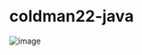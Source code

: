 # coldman22-java
![image](https://user-images.githubusercontent.com/93042473/184144830-d13f6740-ace5-4713-8a6b-849b6f378bdf.png)
